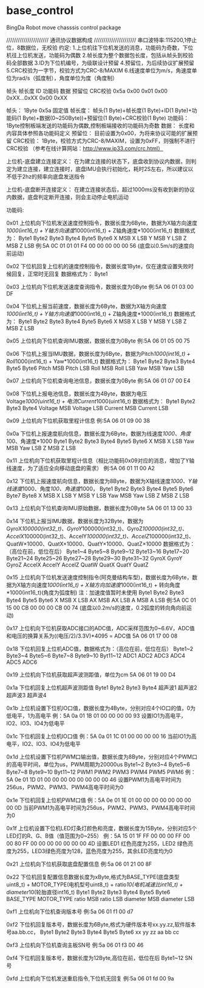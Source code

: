 # base_control
BingDa Robot move chasssis control package

//////////////////////
通讯协议数据构成
//////////////////////
串口波特率:115200,1停止位，8数据位，无校验
约定:
1.上位机往下位机发送的消息，功能码为奇数，下位机往上位机发送，功能码为偶数
2.帧长度为整个数据包长度，包括从帧头到校验码全部数据
3.ID为下位机编号，为级联设计预留
4.预留位，为后续协议扩展预留
5.CRC校验为一字节，校验方式为CRC-8/MAXIM
6.线速度单位为m/s，角速度单位为rad/s（弧度制），角度单位为度（角度制）

帧头   帧长度	 ID	   功能码   数据	        预留位  CRC校验
0x5a   0x00		 0x01  0x00		  0xXX...0xXX   0x00    0xXX

帧头：
1Byte 0x5a 固定值
帧长度：
帧头(1 Byte)+帧长度(1 Byte)+ID(1 Byte)+功能码(1 Byte)+数据(0~250Byte))+预留位(1 Byte)+CRC校验(1 Byte)
功能码：
1Byte控制板端发送的功能码为偶数,控制板端接收的功能码为奇数
数据：
长度和内容具体参照各功能码定义
预留位：
目前设置为0x00，为将来协议可能的扩展预留
CRC校验：
1Byte，校验方式为CRC-8/MAXIM，设置为0xFF，则强制不进行CRC校验
（参考在线计算网站：http://www.ip33.com/crc.html）

上位机-底盘建立连接定义：
在为建立连接的状态下，底盘收到协议内数据，则判定为建立连接，建立连接时，底盘IMU会执行初始化，耗时2S左右，所以建议以不低于2hz的频率向底盘发送指令

上位机-底盘断开连接定义：
在建立连接状态后，超过1000ms没有收到新的协议内数据，底盘判定断开连接，则会主动停止电机运动



功能码:

0x01
上位机向下位机发送速度控制指令，数据长度为6Byte，数据为X轴方向速度*1000(int16_t) + Y轴方向速度*1000(int16_t) + Z轴角速度*1000(int16_t)
数据格式为：
Byte1   Byte2   Byte3   Byte4   Byte5   Byte6
X MSB   X LSB   Y MSB   Y LSB   Z MSB   Z LSB
例:5A 0C 01 01 01 F4 00 00 00 00 00 56 (底盘以0.5m/s的速度向前运动)


0x02
下位机回复上位机的速度控制指令，数据长度1Byte，仅在速度设置失败时候回复，正常时无回复
数据格式为：
Byte1


0x03
上位机向下位机发送速度查询指令，数据长度为0Byte
例:5A 06 01 03 00 DF

0x04
下位机上报当前速度，数据长度为6Byte，数据为X轴方向速度*1000(int16_t) + Y轴方向速度*1000(int16_t) + Z轴角速度*1000(int16_t)
数据格式为：
Byte1   Byte2   Byte3   Byte4   Byte5   Byte6
X MSB   X LSB   Y MSB   Y LSB   Z MSB   Z LSB

0x05
上位机向下位机查询IMU数据，数据长度为0Byte
例:5A 06 01 05 00 75

0x06
下位机上报当IMU数据，数据长度为6Byte，数据为Pitch*1000(int16_t) + Roll*1000(int16_t) + Yaw*1000(int16_t)
数据格式为：
Byte1   	Byte2   	Byte3   	Byte4   	Byte5		Byte6
Pitch MSB   Pitch LSB   Roll MSB   	Roll LSB   	Yaw MSB   	Yaw LSB

0x07
上位机向下位机查询电池信息，数据长度为0Byte
例:5A 06 01 07 00 E4 

0x08
下位机上报电池信息，数据长度为4Byte，数据为电压Voltage*1000(uint16_t) + 电流Current*1000(uint16_t)
数据格式为：
Byte1   		Byte2   		Byte3   		Byte4 
Voltage MSB		Voltage LSB		Current MSB		Current LSB

0x09
上位机向下位机获取里程计信息
例:5A 06 01 09 00 38

0x0a
下位机上报速度航向信息，数据长度为6Byte，数据为线速度*1000、角度*100、角速度*1000
Byte1   Byte2   Byte3     Byte4     Byte5   Byte6
X MSB   X LSB   Yaw MSB   Yaw LSB   Z MSB   Z LSB

0x11
上位机向下位机获取里程计信息（相比功能码0x09对应的消息，增加了Y轴线速度，为了适应全向移动底盘的需求）
例:5A 06 01 11 00 A2

0x12
下位机上报速度航向信息，数据长度为8Byte，数据为X轴线速度*1000、Y轴线速度*1000、角度*100、角速度*1000，
Byte1   Byte2   Byte3   Byte4    Byte5    Byte6    Byte7   Byte8
X MSB   X LSB   Y MSB   Y LSB    Yaw MSB  Yaw LSB  Z MSB   Z LSB

0x13
上位机向下位机查询IMU原始数据，数据长度为0Byte
5A 06 01 13 00 33

0x14
下位机上报当IMU数据，数据长度为32Byte，数据为GyroX*100000(int32_t)、GyroY*100000(int32_t)、GyroZ*100000(int32_t)、
                                             AccelX*100000(int32_t)、AccelY*100000(int32_t)、AccelZ*100000(int32_t)、
                                             QuatW×10000、QuatX×10000、QuatY×10000、QuatZ×10000
数据格式为：（高位在前，低位在后）
Byte1~4   Byte5~8   Byte9~12   Byte13~16   Byte17~20   Byte21~24   Byte25~26   Byte27~28   Byte29~30   Byte31~32
GyroX     GyroY     GyroZ      AccelX      AccelY      AccelZ      QuatW       QuatX       QuatY       QuatZ

0x15
上位机向下位机发送速度控制指令(阿克曼结构车型)，数据长度为6Byte，数据为X轴方向速度*1000(int16_t) + X轴方向加速度*1000(int16_t) + 转向角度*1000(int16_t)(角度为弧度制)
注：加速度值暂时未使用
Byte1   Byte2   Byte3    Byte4    Byte5   Byte6
X MSB   X LSB   AX MSB   AX LSB   A MSB   A LSB
例:5A 0C 01 15 00 CB 00 00 00 CB 00 74 (底盘以0.2m/s的速度，0.2弧度的转向角向前运动)

0x17
上位机向下位机获取ADC接口的ADC值，ADC采样范围为0~6.6V，ADC值和电压的换算关系为((电压/2)/3.3V)*4095 = ADC值
5A 06 01 17 00 08

0x18
下位机回复上位机ADC值，数据格式为：（高位在前，低位在后）
Byte1~2   Byte3~4   Byte5~6   Byte7~8   Byte9~10   Byt11~12
ADC1      ADC2      ADC3      ADC4      ADC5       ADC6

0x19
上位机向下位机获取超声波测距值，单位为cm
5A 06 01 19 00 D4

0x1a
下位机回复上位机超声波测距值
Byte1       Byte2       Byte3       Byte4
超声波1     超声波2      超声波3      超声波4

0x1b
上位机设置下位机IO口值，数据长度为4Byte，分别对应4个IO口的值，0为低电平，1为高电平
例：5A 0a 01 1B 01 00 00 00 00 93 设置IO1为高电平，IO2、IO3、IO4为低电平

0x1c
下位机回复上位机IO口值
例：5A 0a 01 1C 01 00 00 00 00 16 当前IO1为高电平，IO2、IO3、IO4为低电平

0x1d
上位机设置下位机PWM口输出值，数据长度为8Byte，分别对应4个PWM口的高电平时间，单位为us，PWM周期为20000us
Byte1~2   Byte3~4   Byte5~6   Byte7~8   Byte9~10   Byt11~12
PWM1      PWM2      PWM3      PWM4      PWM5       PWM6
例：5A 0e 01 1D 01 00 00 00 00 00 00 00  00  46 设置PWM1为高电平时间为256us，PWM2、PWM3、PWM4高电平时间为0

0x1e
下位机回复上位机PWM口值
例：5A 0e 01 1E 01 00 00 00 00 00 00 00  00  0D 当前PWM1为高电平时间为256us，PWM2、PWM3、PWM4高电平时间为0

0x1f
上位机设置下位机LED灯条灯颜色和亮度，数据长度为15Byte，分别对应5个LED灯的R、G、B值（值范围为0~255）
例：5A 15 01 1F FF 00 00 00 FF 00 00 80 FF 00 00 00 00 00 00 00 4D 
设置LED1 红色亮度为255，LED2 绿色亮度为255，LED3绿色亮度为128，蓝色亮度为255，其余LED亮度均为0 

0x21
上位机向下位机获取底盘配置信息
例:5a 06 01 21 00 8F

0x22
下位机回复配置信息数据长度为xByte,格式为BASE_TYPE(底盘类型uint8_t) + MOTOR_TYPE(电机型号uint8_t) + ratio*10(电机减速比int16_t) + diameter*10(轮胎直径int16_t)
Byte1       Byte2       Byte3      Byte4      Byte5         Byte6 
BASE_TYPE   MOTOR_TYPE  ratio MSB  ratio LSB  diameter MSB  diameter LSB

0xf1
上位机向下位机查询版本号
例:5a 06 01 f1 00 d7

0xf2
下位机回复版本号，数据长度为6Byte,格式为硬件版本号xx.yy.zz,软件版本号aa.bb.cc，
Byte1   Byte2   Byte3   Byte4   Byte5   Byte6
xx      yy      zz      aa      bb      cc

0xf3
上位机向下位机查询主板SN号
例:5a 06 01 f3 00 46

0xf4
下位机回复版本号，数据长度为12Byte,高位在前，低位在后
Byte1~12 
SN号

0xfd
上位机向下位机发送重启指令,下位机无回复
例:5a 06 01 fd 00 9a
